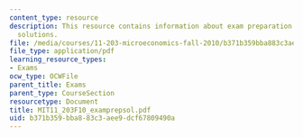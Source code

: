```yaml
---
content_type: resource
description: This resource contains information about exam preparation multiple choice
  solutions.
file: /media/courses/11-203-microeconomics-fall-2010/b371b359bba883c3aee9dcf67809490a_MIT11_203F10_examprepsol.pdf
file_type: application/pdf
learning_resource_types:
- Exams
ocw_type: OCWFile
parent_title: Exams
parent_type: CourseSection
resourcetype: Document
title: MIT11_203F10_examprepsol.pdf
uid: b371b359-bba8-83c3-aee9-dcf67809490a
---
```

